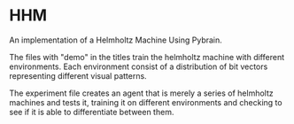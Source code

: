 # HHM

An implementation of a Helmholtz Machine Using Pybrain.

The files with "demo" in the titles train the helmholtz machine with different environments. Each environment consist of a distribution of bit vectors representing different visual patterns. 

The experiment file creates an agent that is merely a series of helmholtz machines and tests it, training it on different environments and checking to see if it is able to differentiate between them. 
